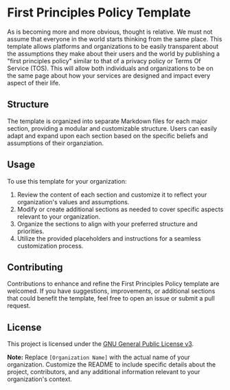 # First Principles Policy Template
As is becoming more and more obvious, thought is relative. We must not assume that everyone in the world starts thinking from the same place. This template allows platforms and organizations to be easily transparent about the assumptions they make about their users and the world by publishing a "first principles policy" similar to that of a privacy policy or Terms Of Service (TOS). This will allow both individuals and organizations to be on the same page about how your services are designed and impact every aspect of their life.

## Structure

The template is organized into separate Markdown files for each major section, providing a modular and customizable structure. Users can easily adapt and expand upon each section based on the specific beliefs and assumptions of their organziation.

## Usage

To use this template for your organization:

1. Review the content of each section and customize it to reflect your organization's values and assumptions.
2. Modify or create additional sections as needed to cover specific aspects relevant to your organization.
3. Organize the sections to align with your preferred structure and priorities.
4. Utilize the provided placeholders and instructions for a seamless customization process.

## Contributing

Contributions to enhance and refine the First Principles Policy template are welcomed. If you have suggestions, improvements, or additional sections that could benefit the template, feel free to open an issue or submit a pull request.

## License

This project is licensed under the [GNU General Public License v3](LICENSE).


**Note:** Replace `[Organization Name]` with the actual name of your organization. Customize the README to include specific details about the project, contributors, and any additional information relevant to your organization's context.
